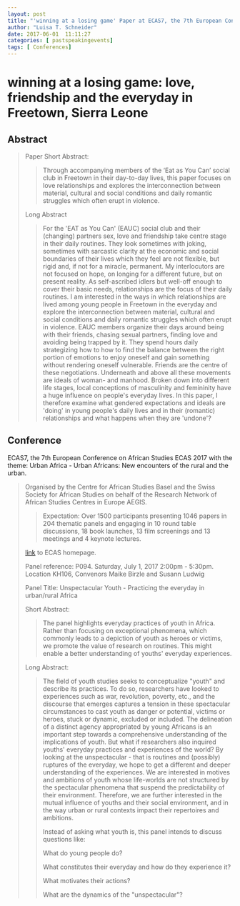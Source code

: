 ```yaml
---
layout: post
title: "'winning at a losing game' Paper at ECAS7, the 7th European Conference on African Studies Basel. 29 June - 1 July 2017."
author: "Luisa T. Schneider"
date: 2017-06-01  11:11:27
categories: [ pastspeakingevents]
tags: [ Conferences]
---
```

# winning at a losing game: love, friendship and the everyday in Freetown, Sierra Leone

## Abstract
> Paper Short Abstract:
>
>>Through accompanying members of the ‘Eat as You Can’ social club in Freetown in their day-to-day lives, this paper focuses on love relationships and explores the interconnection between material, cultural and social conditions and daily romantic struggles which often erupt in violence.
>
>Long Abstract
>
>>For the 'EAT as You Can' (EAUC) social club and their (changing) partners sex, love and friendship take centre stage in their daily routines. They look sometimes with joking, sometimes with sarcastic clarity at the economic and social boundaries of their lives which they feel are not flexible, but rigid and, if not for a miracle, permanent. My interlocutors are not focused on hope, on longing for a different future, but on present reality. As self-ascribed idlers but well-off enough to cover their basic needs, relationships are the focus of their daily routines. I am interested in the ways in which relationships are lived among young people in Freetown in the everyday and explore the interconnection between material, cultural and social conditions and daily romantic struggles which often erupt in violence. EAUC members organize their days around being with their friends, chasing sexual partners, finding love and avoiding being trapped by it. They spend hours daily strategizing how to how to find the balance between the right portion of emotions to enjoy oneself and gain something without rendering oneself vulnerable. Friends are the centre of these negotiations. Underneath and above all these movements are ideals of woman- and manhood. Broken down into different life stages, local conceptions of masculinity and femininity have a huge influence on people's everyday lives. In this paper, I therefore examine what gendered expectations and ideals are 'doing' in young people's daily lives and in their (romantic) relationships and what happens when they are 'undone'? 

## Conference
ECAS7, the 7th European Conference on African Studies ECAS 2017 with the theme: Urban Africa - Urban Africans: New encounters of the rural and the urban.

>Organised by the Centre for African Studies Basel and the Swiss Society for African Studies on behalf of the Research Network of African Studies Centres in Europe AEGIS.
>> Expectation: Over 1500 participants presenting 1046 papers in 204 thematic panels and engaging in 10 round table discussions, 18 book launches, 13 film screenings and 13 meetings and 4 keynote lectures.
>
> [link](https://ecas2017.ch/index) to ECAS homepage.
>
> Panel reference: P094. Saturday, July 1, 2017 2:00pm - 5:30pm. Location KH106, Convenors Maike Birzle and Susann Ludwig
>
> Panel Title: Unspectacular Youth - Practicing the everyday in urban/rural Africa 
> 
>Short Abstract:
>
>>The panel highlights everyday practices of youth in Africa. Rather than focusing on exceptional phenomena, which commonly leads to a depiction of youth as heroes or victims, we promote the value of research on routines. This might enable a better understanding of youths' everyday experiences.
>
> Long Abstract:
>>The field of youth studies seeks to conceptualize "youth" and describe its practices. To do so, researchers have looked to experiences such as war, revolution, poverty, etc., and the discourse that emerges captures a tension in these spectacular circumstances to cast youth as danger or potential, victims or heroes, stuck or dynamic, excluded or included. The delineation of a distinct agency appropriated by young Africans is an important step towards a comprehensive understanding of the implications of youth. But what if researchers also inquired youths' everyday practices and experiences of the world? By looking at the unspectacular - that is routines and (possibly) ruptures of the everyday, we hope to get a different and deeper understanding of the experiences. We are interested in motives and ambitions of youth whose life-worlds are not structured by the spectacular phenomena that suspend the predictability of their environment. Therefore, we are further interested in the mutual influence of youths and their social environment, and in the way urban or rural contexts impact their repertoires and ambitions.
>>
>>Instead of asking what youth is, this panel intends to discuss questions like:
>>
>> What do young people do?
>>
>> What constitutes their everyday and how do they experience it?
>>
>> What motivates their actions?
>>
>> What are the dynamics of the "unspectacular"?

